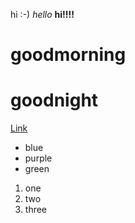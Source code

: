 hi :-)
*hello*
**hi!!!!**
# goodmorning
# goodnight
[Link](https://www.akpsiucsd.com/about)
* blue
* purple
* green
1. one
2. two
3. three
